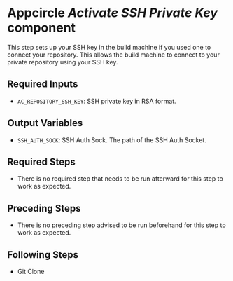 # Appcircle _Activate SSH Private Key_ component

This step sets up your SSH key in the build machine if you used one to connect your repository. This allows the build machine to connect to your private repository using your SSH key.

## Required Inputs

- `AC_REPOSITORY_SSH_KEY`: SSH private key in RSA format.

## Output Variables

- `SSH_AUTH_SOCK`: SSH Auth Sock. The path of the SSH Auth Socket.

## Required Steps

- There is no required step that needs to be run afterward for this step to work as expected.

## Preceding Steps

- There is no preceding step advised to be run beforehand for this step to work as expected.

## Following Steps

-  Git Clone
